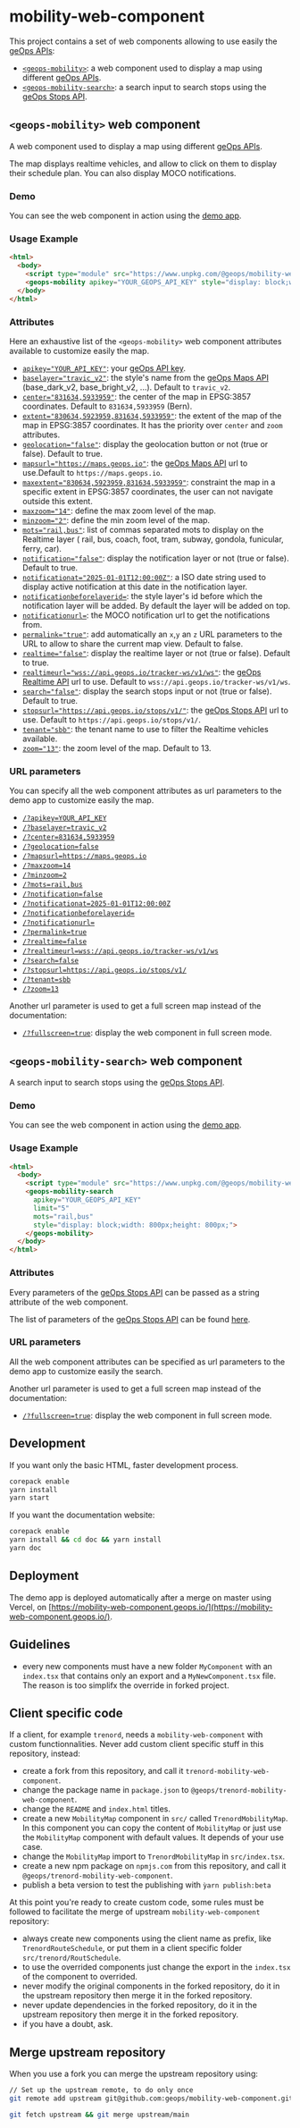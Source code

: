 # mobility-web-component

This project contains a set of web components allowing to use easily the [geOps APIs](https://developer.geops.io/):

- [`<geops-mobility>`](#geops-mobility-web-component): a web component used to display a map using different [geOps APIs](https://developer.geops.io/).
- [`<geops-mobility-search>`](#geops-mobility-search-web-component): a search input to search stops using the  [geOps Stops API](https://developer.geops.io/apis/stops).

## `<geops-mobility>` web component

A web component used to display a map using different [geOps APIs](https://developer.geops.io/).

The map displays realtime vehicles, and allow to click on them to display their schedule plan.
You can also display MOCO notifications.

### Demo

You can see the web component in action using the [demo app](https://mobility-web-component.geops.io/).

### Usage Example

```html
<html>
  <body>
    <script type="module" src="https://www.unpkg.com/@geops/mobility-web-component)"></script>
    <geops-mobility apikey="YOUR_GEOPS_API_KEY" style="display: block;width: 400px;height: 800px;"></geops-mobility>
  </body>
</html>
```

### Attributes

Here an exhaustive list of the `<geops-mobility>` web component attributes available to customize easily the map.

- [`apikey="YOUR_API_KEY"`](https://mobility-web-component.geops.io/?apikey=YOUR_API_KEY): your [geOps API key](https://developer.geops.io/).
- [`baselayer="travic_v2"`](https://mobility-web-component.geops.io/?baselayer=travic_v2): the style's name from the [geOps Maps API](https://developer.geops.io/apis/maps) (base_dark_v2, base_bright_v2, ...). Default to `travic_v2`.
- [`center="831634,5933959"`](https://mobility-web-component.geops.io/?center=831634,5933959): the center of the map in EPSG:3857 coordinates. Default to `831634,5933959` (Bern).
- [`extent="830634,5923959,831634,5933959"`](https://mobility-web-component.geops.io/?extent=830634,5923959,831634,5933959): the extent of the map of the map in EPSG:3857 coordinates. It has the priority over `center` and `zoom` attributes.
- [`geolocation="false"`](https://mobility-web-component.geops.io/?geolocation=false): display the geolocation button or not (true or false). Default to true.
- [`mapsurl="https://maps.geops.io"`](https://mobility-web-component.geops.io/?mapsurl=https://maps.geops.io): the [geOps Maps API](https://developer.geops.io/apis/maps) url to use.Default to `https://maps.geops.io`.
- [`maxextent="830634,5923959,831634,5933959"`](https://mobility-web-component.geops.io/?extent=830634,5923959,831634,5933959): constraint the map in a specific extent  in EPSG:3857 coordinates, the user can not navigate outside this extent.
- [`maxzoom="14"`](https://mobility-web-component.geops.io/?maxzoom=14): define the max zoom level of the map.
- [`minzoom="2"`](https://mobility-web-component.geops.io/?minzoom=2): define the min zoom level of the map.
- [`mots="rail,bus"`](https://mobility-web-component.geops.io/?mots=rail,bus): list of commas separated mots to display on the Realtime layer ( rail, bus, coach, foot, tram, subway, gondola, funicular, ferry, car).
- [`notification="false"`](https://mobility-web-component.geops.io/?notification=true): display the notification layer or not (true or false). Default to true.
- [`notificationat="2025-01-01T12:00:00Z"`](https://mobility-web-component.geops.io/?notificationat=2025-01-01T12:00:00Z): a ISO date string used to display active notification at this date in the notification layer.
- [`notificationbeforelayerid=`](https://mobility-web-component.geops.io/?notificationbeforelayerid=): the style layer's id before which the notification layer will be added. By default the layer will be added on top.
- [`notificationurl=`](https://mobility-web-component.geops.io/?notificationurl=): the MOCO notification url to get the notifications from.
- [`permalink="true"`](https://mobility-web-component.geops.io/?permalink=true): add automatically an `x`,`y` an `z` URL parameters to the URL to allow to share the current map view. Default to false.
- [`realtime="false"`](https://mobility-web-component.geops.io/?realtime=false): display the realtime layer or not (true or false). Default to true.
- [`realtimeurl="wss://api.geops.io/tracker-ws/v1/ws"`](https://mobility-web-component.geops.io/?realtimeurl=wss://api.geops.io/tracker-ws/v1/ws): the [geOps Realtime API](https://developer.geops.io/apis/realtime) url to use. Default to `wss://api.geops.io/tracker-ws/v1/ws`.
- [`search="false"`](https://mobility-web-component.geops.io/?search=false): display the search stops input or not (true or false). Default to true.
- [`stopsurl="https://api.geops.io/stops/v1/"`](https://mobility-web-component.geops.io/?stopsurl=https://api.geops.io/stops/v1/): the [geOps Stops API](https://developer.geops.io/apis/stops) url to use. Default to `https://api.geops.io/stops/v1/`.
- [`tenant="sbb"`](https://mobility-web-component.geops.io/?tenant=sbb): the tenant name to use to filter the Realtime vehicles available.
- [`zoom="13"`](https://mobility-web-component.geops.io/?zoom=13): the zoom level of the map. Default to 13.

### URL parameters

You can specify all the web component attributes as url parameters to the demo app to customize easily the map.

- [`/?apikey=YOUR_API_KEY`](https://mobility-web-component.geops.io/?apikey=YOUR_API_KEY)
- [`/?baselayer=travic_v2`](https://mobility-web-component.geops.io/?baselayer=travic_v2)
- [`/?center=831634,5933959`](https://mobility-web-component.geops.io/?center=831634,5933959)
- [`/?geolocation=false`](https://mobility-web-component.geops.io/?geolocation=false)
- [`/?mapsurl=https://maps.geops.io`](https://mobility-web-component.geops.io/?mapsurl=https://maps.geops.io)
- [`/?maxzoom=14`](https://mobility-web-component.geops.io/?maxzoom=14)
- [`/?minzoom=2`](https://mobility-web-component.geops.io/?minzoom=2)
- [`/?mots=rail,bus`](https://mobility-web-component.geops.io/?mots=rail,bus)
- [`/?notification=false`](https://mobility-web-component.geops.io/?notification=true)
- [`/?notificationat=2025-01-01T12:00:00Z`](https://mobility-web-component.geops.io/?notificationat=2025-01-01T12:00:00Z)
- [`/?notificationbeforelayerid=`](https://mobility-web-component.geops.io/?notificationbeforelayerid=)
- [`/?notificationurl=`](https://mobility-web-component.geops.io/?notificationurl=)
- [`/?permalink=true`](https://mobility-web-component.geops.io/?permalink=true)
- [`/?realtime=false`](https://mobility-web-component.geops.io/?realtime=false)
- [`/?realtimeurl=wss://api.geops.io/tracker-ws/v1/ws`](https://mobility-web-component.geops.io/?realtimeurl=wss://api.geops.io/tracker-ws/v1/ws)
- [`/?search=false`](https://mobility-web-component.geops.io/?search=false)
- [`/?stopsurl=https://api.geops.io/stops/v1/`](https://mobility-web-component.geops.io/?stopsurl=https://api.geops.io/stops/v1/)
- [`/?tenant=sbb`](https://mobility-web-component.geops.io/?tenant=sbb)
- [`/?zoom=13`](https://mobility-web-component.geops.io/?zoom=13)

Another url parameter is used to get a full screen map instead of the documentation:

- [`/?fullscreen=true`](https://mobility-web-component.geops.io/?fullscreen=true): display the web component in full screen mode.

## `<geops-mobility-search>` web component

A search input to search stops using the  [geOps Stops API](https://developer.geops.io/apis/stops).

### Demo

You can see the web component in action using the [demo app](https://mobility-web-component.geops.io/search.html).

### Usage Example

```html
<html>
  <body>
    <script type="module" src="https://www.unpkg.com/@geops/mobility-web-component)"></script>
    <geops-mobility-search
      apikey="YOUR_GEOPS_API_KEY"
      limit="5"
      mots="rail,bus"
      style="display: block;width: 800px;height: 800px;">
    </geops-mobility>
  </body>
</html>
```

### Attributes

Every parameters of the [geOps Stops API](https://developer.geops.io/apis/stops) can be passed as a string attribute of the web component.

The list of parameters of the [geOps Stops API](https://developer.geops.io/apis/stops) can be found
        [here](https://developer.geops.io/apis/stops#parameters).


### URL parameters

All the web component attributes can be specified as url parameters to the demo app to customize easily the search.

Another url parameter is used to get a full screen map instead of the documentation:

- [`/?fullscreen=true`](https://mobility-web-component.geops.io/search.html?fullscreen=true): display the web component in full screen mode.

## Development

If you want only the basic HTML, faster development process.
```bash
corepack enable
yarn install
yarn start
```

If you want the documentation website:

```bash
corepack enable
yarn install && cd doc && yarn install
yarn doc
```


## Deployment

The demo app is deployed automatically after a merge on master using Vercel, on 
[https://mobility-web-component.geops.io/](https://mobility-web-component.geops.io/).

## Guidelines

- every  new components must have a new folder `MyComponent` with an `index.tsx` that contains only an export and a `MyNewComponent.tsx` file. The reason is too simplifx the override in forked project.

## Client specific code

If a client, for example `trenord`, needs a `mobility-web-component` with custom functionnalities.
Never add custom client specific stuff in this repository, instead:

- create a fork from this repository, and call it `trenord-mobility-web-component`.
- change the package name in `package.json` to `@geops/trenord-mobility-web-component`.
- change the `README` and `index.html` titles.
- create a new `MobilityMap` component in `src/` called `TrenordMobilityMap`. In this component you can copy the content of `MobilityMap` or just use the `MobilityMap` component with default values. It depends of your use case.
- change the `MobilityMap` import to `TrenordMobilityMap` in `src/index.tsx`.
- create a new npm package on `npmjs.com` from this repository, and call it `@geops/trenord-mobility-web-component`.
- publish a beta version to test the publishing with `ỳarn publish:beta`

At this point you're ready to create custom code, some rules must be followed to facilitate the merge of upstream `mobility-web-component` repository:

- always create new components using the client name as prefix, like `TrenordRouteSchedule`,  or put them in a client specific folder `src/trenord/RoutSchedule`.
- to use the overrided components just change the export in the `index.tsx` of the component to overrided.
- never modify the original components in the forked repository, do it in the upstream repository then merge it in the forked repository.
- never update dependencies in the forked repository, do it in the upstream repository then merge it in the forked repository.
- if you have a doubt, ask.

## Merge upstream repository

When you use a fork you can merge the upstream repository using:

```bash
// Set up the upstream remote, to do only once
git remote add upstream git@github.com:geops/mobility-web-component.git

git fetch upstream && git merge upstream/main
```
